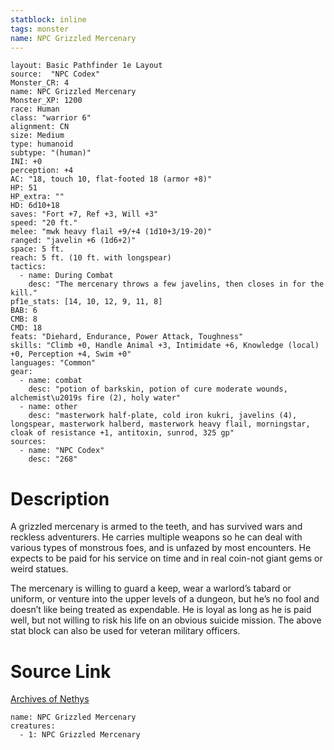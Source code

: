 ```yaml
---
statblock: inline
tags: monster
name: NPC Grizzled Mercenary
---
```

```statblock
layout: Basic Pathfinder 1e Layout
source:  "NPC Codex"
Monster_CR: 4
name: NPC Grizzled Mercenary
Monster_XP: 1200
race: Human
class: "warrior 6"
alignment: CN
size: Medium
type: humanoid
subtype: "(human)"
INI: +0
perception: +4
AC: "18, touch 10, flat-footed 18 (armor +8)"
HP: 51
HP_extra: ""
HD: 6d10+18
saves: "Fort +7, Ref +3, Will +3"
speed: "20 ft."
melee: "mwk heavy flail +9/+4 (1d10+3/19-20)"
ranged: "javelin +6 (1d6+2)"
space: 5 ft.
reach: 5 ft. (10 ft. with longspear)
tactics:
  - name: During Combat
    desc: "The mercenary throws a few javelins, then closes in for the kill."
pf1e_stats: [14, 10, 12, 9, 11, 8]
BAB: 6
CMB: 8
CMD: 18
feats: "Diehard, Endurance, Power Attack, Toughness"
skills: "Climb +0, Handle Animal +3, Intimidate +6, Knowledge (local) +0, Perception +4, Swim +0"
languages: "Common"
gear:
  - name: combat
    desc: "potion of barkskin, potion of cure moderate wounds, alchemist\u2019s fire (2), holy water"
  - name: other
    desc: "masterwork half-plate, cold iron kukri, javelins (4), longspear, masterwork halberd, masterwork heavy flail, morningstar, cloak of resistance +1, antitoxin, sunrod, 325 gp"
sources:
  - name: "NPC Codex"
    desc: "268"
```
# Description
A grizzled mercenary is armed to the teeth, and has survived wars and reckless adventurers. He carries multiple weapons so he can deal with various types of monstrous foes, and is unfazed by most encounters. He expects to be paid for his service on time and in real coin-not giant gems or weird statues.

The mercenary is willing to guard a keep, wear a warlord’s tabard or uniform, or venture into the upper levels of a dungeon, but he’s no fool and doesn’t like being treated as expendable. He is loyal as long as he is paid well, but not willing to risk his life on an obvious suicide mission. The above stat block can also be used for veteran military officers.
# Source Link
[Archives of Nethys](https://aonprd.com/NPCDisplay.aspx?ItemName=Grizzled%20Mercenary)
```encounter-table
name: NPC Grizzled Mercenary
creatures:
  - 1: NPC Grizzled Mercenary
```
